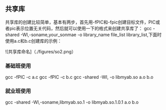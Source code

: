 ## 共享库

共享库的创建比较简单，基本有两步，首先用-fPIC和-fpic创建目标文件，PIC或者pic表示位置无关代码，然后就可以使用一下的格式来创建共享库了： gcc -shared -Wl,-soname,your_sonmae -o library_name file_list library_list,下面时使用a.c和b.c创建库的示例：

![共享库命名]（./figures/so2.png）

### 基础班使用

gcc -fPIC -c a.c
gcc -fPIC -c b.c
gcc -shared -Wl, -o libmyab.so a.o b.o

### 就业班使用

gcc -shared -Wl,-soname,libmyab.so.1 -o libmyab.so.1.0.1 a.o b.o

